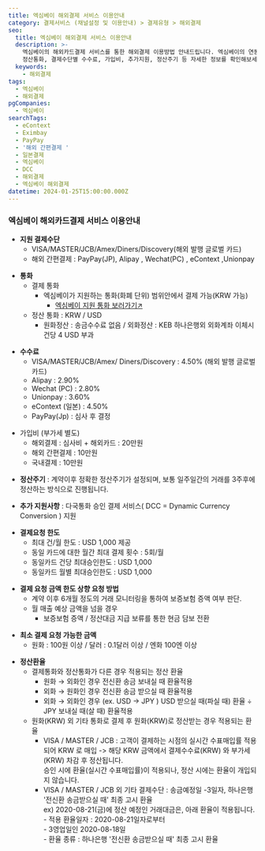 ```yaml
---
title: 엑심베이 해외결제 서비스 이용안내
category: 결제서비스 (채널설정 및 이용안내) > 결제유형 > 해외결제
seo:
  title: 엑심베이 해외결제 서비스 이용안내
  description: >-
    엑심베이의 해외카드결제 서비스를 통한 해외결제 이용방법 안내드립니다. 엑심베이의 연동가이드부터 가입방법, 결제수단, 지원언어, 결제통화,
    정산통화, 결제수단별 수수료, 가입비, 추가지원, 정산주기 등 자세한 정보를 확인해보세요.
  keywords:
    - 해외결제
tags:
  - 엑심베이
  - 해외결제
pgCompanies:
  - 엑심베이
searchTags:
  - eContext
  - Eximbay
  - PayPay
  - '해외 간편결제 '
  - 일본결제
  - 엑심베이
  - DCC
  - 해외결제
  - 엑심베이 해외결제
datetime: 2024-01-25T15:00:00.000Z
---
```


<Callout content="엑심베이를 통한 해외결제 이용방법 안내드립니다." />

### **엑심베이 해외카드결제 서비스 이용안내**

<Callout content="1. 해외사업자는 지원되지 않습니다(한국 사업자만 이용가능)
2. Razer Merchant Services(구 Molpay) : 해당 결제사 정책으로 인해 2023.11.24 부로 서비스가 영구 종료 되었습니다.
3 Yoomoney(러시아) : 러시아-우크라이나 이슈로 중단 되었습니다.
4. eContext(일본) : eContext 정책상 법인사업자만 이용이 가능한 수단 입니다.(개인사업자 이용 불가)" title="참고사항" icon="💡" />



- **지원 결제수단**
  - VISA/MASTER/JCB/Amex/Diners/Discovery(해외 발행 글로벌 카드)
  - 해외 간편결제 : PayPay(JP), Alipay , Wechat(PC) , eContext ,Unionpay

* **통화**
  - 결제 통화
    - 엑심베이가 지원하는 통화(화폐 단위) 범위안에서 결제 가능(KRW 가능)
      - [엑심베이 지원 통화 보러가기↗](https://support.eximbay.com/hc/ko/articles/360052304233-%EC%A7%80%EC%9B%90-%EA%B0%80%EB%8A%A5%ED%95%9C-%EA%B2%B0%EC%A0%9C-%ED%86%B5%ED%99%94%EB%8A%94-%EC%96%B4%EB%96%BB%EA%B2%8C-%EB%90%98%EB%82%98%EC%9A%94)
  - 정산 통화 : KRW / USD
    - 원화정산 : 송금수수료 없음 / 외화정산 : KEB 하나은행외 외화계좌 이체시 건당 4 USD 부과

- **수수료**
  - VISA/MASTER/JCB/Amex/ Diners/Discovery : 4.50% (해외 발행 글로벌 카드)
  - Alipay : 2.90%
  - Wechat (PC) : 2.80%
  - Unionpay : 3.60%
  - eContext (일본) : 4.50%
  - PayPay(Jp) : 심사 후 결정

* 가입비 (부가세 별도)
  - 해외결제 : 심사비 + 해외카드 : 20만원
  - 해외 간편결제 : 10만원
  - 국내결제 : 10만원

- **정산주기** : 계약이후 정확한 정산주기가 설정되며, 보통 일주일간의 거래를 3주후에 정산하는 방식으로 진행됩니다.

* **추가 지원사항** : 다국통화 승인 결제 서비스( DCC = Dynamic Currency Conversion ) 지원

- **결제요청 한도**
  - 최대 건/월 한도 : USD 1,000 제공 
  - 동일 카드에 대한 월간 최대 결제 횟수 : 5회/월
  - 동일카드 건당 최대승인한도 : USD 1,000
  - 동일카드 월별 최대승인한도 : USD 1,000  

* **결제 요청 금액 한도 상향 요청 방법**
  - 계약 이후 6개월 정도의 거래 모니터링을 통하여 보증보험 증액 여부 판단.
  - 월 매출 예상 금액을 넘을 경우   
    - 보증보험 증액 / 정산대금 지급 보류를 통한 현금 담보 전환

- **최소 결제 요청 가능한 금액**
  - 원화 : 100원 이상 / 달러 : 0.1달러 이상 / 엔화 100엔 이상

* **정산환율**
  - 결제통화와 정산통화가 다른 경우 적용되는 정산 환율
    - 원화 → 외화인 경우 전신환 송금 보내실 때 환율적용
    - 외화 → 원화인 경우 전신환 송금 받으실 때 환율적용
    - 외화 → 외화인 경우 (ex. USD → JPY ) USD 받으실 때(파실 때) 환율 ÷ JPY 보내실 때(살 때) 환율적용
  - 원화(KRW) 외 기타 통화로 결제 후 원화(KRW)로 정산받는 경우 적용되는 환율
    - VISA / MASTER / JCB : 고객이 결제하는 시점의 실시간 수표매입률 적용되어 KRW 로 매입 -> 해당 KRW 금액에서 결제수수료(KRW) 와 부가세(KRW) 차감 후 정산됩니다. \
      승인 시에 환율(실시간 수표매입률)이 적용되나, 정산 시에는 환율이 개입되지 않습니다. 
    - VISA / MASTER / JCB 외 기타 결제수단 : 송금예정일 -3일자, 하나은행 '전신환 송금받으실 때' 최종 고시 환율\
      ex) 2020-08-21(금)에 정산 예정인 거래대금은, 아래 환율이 적용됩니다.\
      \- 적용 환율일자 : 2020-08-21일자로부터 \
      \- 3영업일인 2020-08-18일\
      \- 환율 종류 : 하나은행 '전신환 송금받으실 때' 최종 고시 환율

<Callout title="엑심베이 연동가이드 보러가기↗" />
